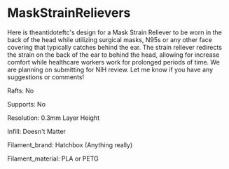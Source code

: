 # MaskStrainRelievers
Here is theantidoteftc's design for a Mask Strain Reliever to be worn in the back of the head while utilizing surgical masks, N95s or any other face covering that typically catches behind the ear.  The strain reliever redirects the strain on the back of the ear to behind the head, allowing for increase comfort while healthcare workers work for prolonged periods of time.  We are planning on submitting for NIH review.  Let me know if you have any suggestions or comments!

Rafts:
No

Supports:
No

Resolution:
0.3mm Layer Height

Infill:
Doesn't Matter

Filament_brand:
Hatchbox (Anything really)

Filament_material:
PLA or PETG
